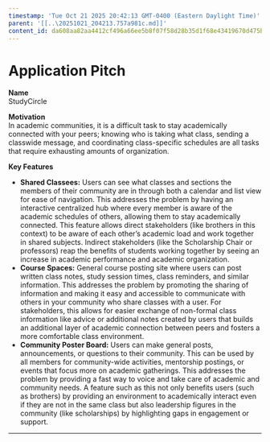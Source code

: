 ```yaml
---
timestamp: 'Tue Oct 21 2025 20:42:13 GMT-0400 (Eastern Daylight Time)'
parent: '[[..\20251021_204213.757a981c.md]]'
content_id: da608aa82aa4412cf496a66ee5b8f07f58d28b35d1f68e43419670d475b83f41
---
```


# Application Pitch

**Name**\
StudyCircle

**Motivation**\
In academic communities, it is a difficult task to stay academically connected with your peers; knowing who is taking what class, sending a classwide message, and coordinating class-specific schedules are all tasks that require exhausting amounts of organization.

**Key Features**

* **Shared Classees:** Users can see what classes and sections the members of their community are in through both a calendar and list view for ease of navigation. This addresses the problem by having an interactive centralized hub where every member is aware of the academic schedules of others, allowing them to stay academically connected. This feature allows direct stakeholders (like brothers in this context) to be aware of each other’s academic load and work together in shared subjects. Indirect stakeholders (like the Scholarship Chair or professors) reap the benefits of students working together by seeing an increase in academic performance and academic organization.
* **Course Spaces:** General course posting site where users can post written class notes, study session times, class reminders, and similar information. This addresses the problem by promoting the sharing of information and making it easy and accessible to communicate with others in your community who share classes with a user. For stakeholders, this allows for easier exchange of non-formal class information like advice or additional notes created by users that builds an additional layer of academic connection between peers and fosters a more comfortable class environment.
* **Community Poster Board:** Users can make general posts, announcements, or questions to their community. This can be used by all members for community-wide activities, mentorship postings, or events that focus more on academic gatherings. This addresses the problem by providing a fast way to voice and take care of academic and community needs. A feature such as this not only benefits users (such as brothers) by providing an environment to academically interact even if they are not in the same class but also leadership figures in the community (like scholarships) by highlighting gaps in engagement or support.

***
